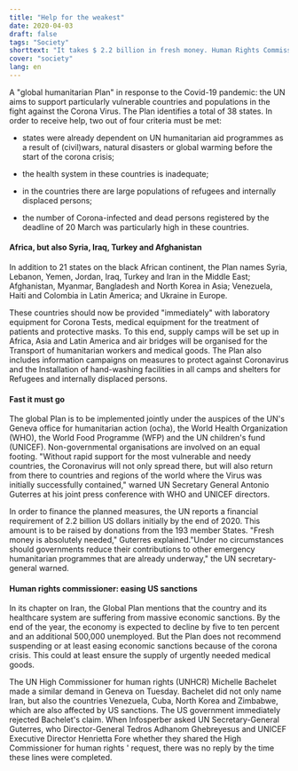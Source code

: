 ```yaml
---
title: "Help for the weakest"
date: 2020-04-03
draft: false
tags: "Society"
shorttext: "It takes $ 2.2 billion in fresh money. Human Rights Commissioner Bachelet calls for US sanctions to be lifted."
cover: "society"
lang: en
---
```


A "global humanitarian Plan" in response to the Covid-19 pandemic: the UN aims to support particularly vulnerable countries and populations in the fight against the Corona Virus. The Plan identifies a total of 38 states. In order to receive help, two out of four criteria must be met:

  - states were already dependent on UN humanitarian aid programmes as a result of (civil)wars, natural disasters or global warming before the start of the corona crisis;

  - the health system in these countries is inadequate;

  - in the countries there are large populations of refugees and internally displaced persons;

  - the number of Corona-infected and dead persons registered by the deadline of 20 March was particularly high in these countries.

#### Africa, but also Syria, Iraq, Turkey and Afghanistan

In addition to 21 states on the black African continent, the Plan names Syria, Lebanon, Yemen, Jordan, Iraq, Turkey and Iran in the Middle East; Afghanistan, Myanmar, Bangladesh and North Korea in Asia; Venezuela, Haiti and Colombia in Latin America; and Ukraine in Europe.

These countries should now be provided "immediately" with laboratory equipment for Corona Tests, medical equipment for the treatment of patients and protective masks. To this end, supply camps will be set up in Africa, Asia and Latin America and air bridges will be organised for the Transport of humanitarian workers and medical goods. The Plan also includes information campaigns on measures to protect against Coronavirus and the Installation of hand-washing facilities in all camps and shelters for Refugees and internally displaced persons.

#### Fast it must go

The global Plan is to be implemented jointly under the auspices of the UN's Geneva office for humanitarian action (ocha), the World Health Organization (WHO), the World Food Programme (WFP) and the UN children's fund (UNICEF). Non-governmental organisations are involved on an equal footing. "Without rapid support for the most vulnerable and needy countries, the Coronavirus will not only spread there, but will also return from there to countries and regions of the world where the Virus was initially successfully contained," warned UN Secretary General Antonio Guterres at his joint press conference with WHO and UNICEF directors.

In order to finance the planned measures, the UN reports a financial requirement of 2.2 billion US dollars initially by the end of 2020. This amount is to be raised by donations from the 193 member States. "Fresh money is absolutely needed," Guterres explained."Under no circumstances should governments reduce their contributions to other emergency humanitarian programmes that are already underway," the UN secretary-general warned.

#### Human rights commissioner: easing US sanctions

In its chapter on Iran, the Global Plan mentions that the country and its healthcare system are suffering from massive economic sanctions. By the end of the year, the economy is expected to decline by five to ten percent and an additional 500,000 unemployed. But the Plan does not recommend suspending or at least easing economic sanctions because of the corona crisis. This could at least ensure the supply of urgently needed medical goods.

The UN High Commissioner for human rights (UNHCR) Michelle Bachelet made a similar demand in Geneva on Tuesday. Bachelet did not only name Iran, but also the countries Venezuela, Cuba, North Korea and Zimbabwe, which are also affected by US sanctions. The US government immediately rejected Bachelet's claim. When Infosperber asked UN Secretary-General Guterres, who Director-General Tedros Adhanom Ghebreyesus and UNICEF Executive Director Henrietta Fore whether they shared the High Commissioner for human rights ' request, there was no reply by the time these lines were completed.
